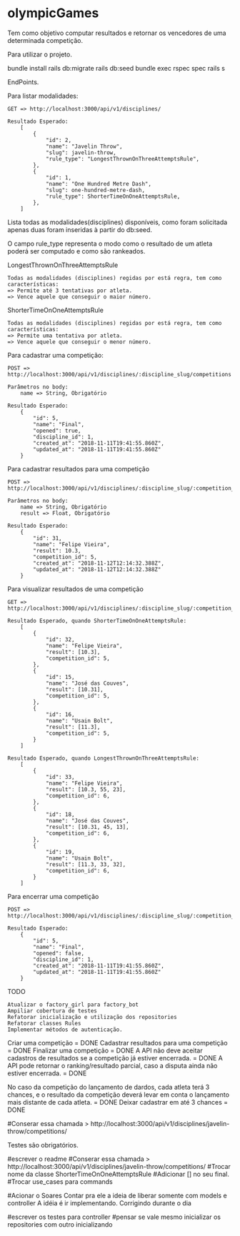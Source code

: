 # olympicGames

Tem como objetivo computar resultados e retornar os vencedores de uma determinada competição.

Para utilizar o projeto.

bundle install
rails db:migrate
rails db:seed
bundle exec rspec spec
rails s

EndPoints.

Para listar modalidades:

	GET => http://localhost:3000/api/v1/disciplines/

	Resultado Esperado:
		[
			{
		    	"id": 2,
			    "name": "Javelin Throw",
			    "slug": javelin-throw,
			    "rule_type": "LongestThrownOnThreeAttemptsRule",
			},
			{
		    	"id": 1,
			    "name": "One Hundred Metre Dash",
			    "slug": one-hundred-metre-dash,
			    "rule_type": ShorterTimeOnOneAttemptsRule,
			},
		]

Lista todas as modalidades(disciplines) disponíveis, como foram solicitada apenas duas foram inseridas à partir do db:seed.

O campo rule_type representa o modo como o resultado de um atleta poderá ser computado e como são rankeados.

LongestThrownOnThreeAttemptsRule

	Todas as modalidades (disciplines) regidas por está regra, tem como características:
	=> Permite até 3 tentativas por atleta.
	=> Vence aquele que conseguir o maior número.

ShorterTimeOnOneAttemptsRule

	Todas as modalidades (disciplines) regidas por está regra, tem como características:
	=> Permite uma tentativa por atleta.
	=> Vence aquele que conseguir o menor número.

Para cadastrar uma competição:

	POST => http://localhost:3000/api/v1/disciplines/:discipline_slug/competitions
	
	Parâmetros no body: 
		name => String, Obrigatório

	Resultado Esperado:
		{
		    "id": 5,
		    "name": "Final",
		    "opened": true,
		    "discipline_id": 1,
		    "created_at": "2018-11-11T19:41:55.860Z",
		    "updated_at": "2018-11-11T19:41:55.860Z"
		}

Para cadastrar resultados para uma competição

	POST => http://localhost:3000/api/v1/disciplines/:discipline_slug/:competition_id/results

	Parâmetros no body: 
		name => String, Obrigatório
		result => Float, Obrigatório

	Resultado Esperado:
		{
		    "id": 31,
		    "name": "Felipe Vieira",
		    "result": 10.3,
		    "competition_id": 5,
		    "created_at": "2018-11-12T12:14:32.388Z",
		    "updated_at": "2018-11-12T12:14:32.388Z"
		}

Para visualizar resultados de uma competição

	GET => http://localhost:3000/api/v1/disciplines/:discipline_slug/:competition_id/results

	Resultado Esperado, quando ShorterTimeOnOneAttemptsRule:
		[
			{
		        "id": 32,
		        "name": "Felipe Vieira",
		        "result": [10.3],
		        "competition_id": 5,
    		},
    		{
		        "id": 15,
		        "name": "José das Couves",
		        "result": [10.31],
		        "competition_id": 5,
    		},
    		{
		        "id": 16,
		        "name": "Usain Bolt",
		        "result": [11.3],
		        "competition_id": 5,
    		}
    	]

	Resultado Esperado, quando LongestThrownOnThreeAttemptsRule:
		[
			{
		        "id": 33,
		        "name": "Felipe Vieira",
		        "result": [10.3, 55, 23],
		        "competition_id": 6,
    		},
    		{
		        "id": 18,
		        "name": "José das Couves",
		        "result": [10.31, 45, 13],
		        "competition_id": 6,
    		},
    		{
		        "id": 19,
		        "name": "Usain Bolt",
		        "result": [11.3, 33, 32],
		        "competition_id": 6,
    		}
    	]

Para encerrar uma competição

	POST => http://localhost:3000/api/v1/disciplines/:discipline_slug/:competition_id/finish

	Resultado Esperado:
		{
		    "id": 5,
		    "name": "Final",
		    "opened": false,
		    "discipline_id": 1,
		    "created_at": "2018-11-11T19:41:55.860Z",
		    "updated_at": "2018-11-11T19:41:55.860Z"
		}

TODO

	Atualizar o factory_girl para factory_bot
	Ampiliar cobertura de testes
	Refatorar inicialização e utilização dos repositories
	Refatorar classes Rules
	Implementar métodos de autenticação.



Criar uma competição = DONE
Cadastrar resultados para uma competição = DONE
Finalizar uma competição = DONE
A API não deve aceitar cadastros de resultados se a competição já estiver encerrada. = DONE
A API pode retornar o ranking/resultado parcial, caso a disputa ainda não estiver encerrada. = DONE

No caso da competição do lançamento de dardos, cada atleta terá 3 chances, e o resultado da competição deverá levar em conta o lançamento mais distante de cada atleta. = DONE
	Deixar cadastrar em até 3 chances = DONE


#Conserar essa chamada > http://localhost:3000/api/v1/disciplines/javelin-throw/competitions/


Testes são obrigatórios.


#escrever o readme
#Conserar essa chamada > http://localhost:3000/api/v1/disciplines/javelin-throw/competitions/
#Trocar nome da classe ShorterTimeOnOneAttemptsRule
#Adicionar [] no seu final.
#Trocar use_cases para commands

#Acionar o Soares
	Contar pra ele a ideia de liberar somente com models e controller
	A idéia é ir implementando.
	Corrigindo durante o dia

#escrever os testes para controller
#pensar se vale mesmo inicializar os repositories com outro inicializando